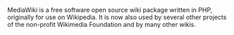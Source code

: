 MediaWiki is a free software open source wiki package written in PHP, originally for use on Wikipedia. It is now also used by several other projects of the non-profit Wikimedia Foundation and by many other wikis.

